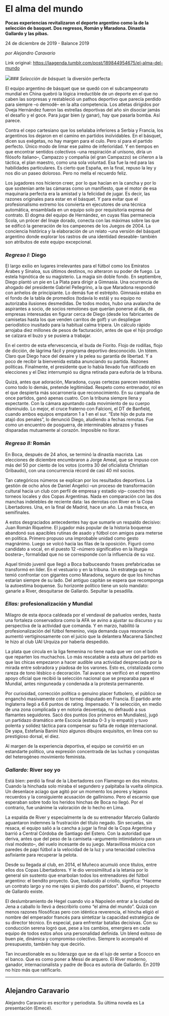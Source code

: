 # El alma del mundo

**Pocas experiencias revitalizaron el deporte argentino como la de la selección de basquet. Dos regresos, Román y Maradona. Dinastía Gallardo y las pibas.**

24 de diciembre de 2019 - Balance 2019

_por Alejandro Caravario_

Link original: https://laagenda.tumblr.com/post/189844954675/el-alma-del-mundo

![](https://64.media.tumblr.com/aea8bda613ac900a7dbdca79328e6f79/b29a83763b713fd2-be/s500x750/5a82bae9c953d13bcfdd5ec00f5c45c1b80cd915.jpg)### *Selección de básquet:* la diversión perfecta

El equipo argentino de básquet que se quedó con el subcampeonato mundial en China quebró la lógica irreductible de un deporte en el que no caben las sorpresas y restableció un pathos deportivo que parecía perdido para siempre –o demodé– en la alta competencia. Los atletas dirigidos por Oveja Hernández fueron las estrellas deportivas del año sin disociar jamás el desafío y el goce. Para jugar bien (y ganar), hay que pasarla bomba. Así parece. 

Contra el cepo cartesiano que los señalaba inferiores a Serbia y Francia, los argentinos los dejaron en el camino en partidos inolvidables. En el básquet, dicen sus exégetas, no hay margen para el culo. Pero sí para el partido perfecto. Único modo de limar ese palmo de inferioridad. Y en tiempos en que encontrar sentidos colectivos –una respiración al unísono, diría un filósofo italiano–, Campazzo y compañía (el gran Campazzo) se ciñeron a la táctica, el plan maestro, como una sola voluntad. Esa fue la red para las habilidades particulares. Es cierto que España, en la final, repuso la ley y nos dio un paseo doloroso. Pero no mella el recuerdo feliz. 

Los jugadores nos hicieron creer, por lo que hacían en la cancha y por lo que sostenían ante las cámaras como un manifiesto, que el motor de esa maquinaria perfecta era la amistad y la felicidad de jugar. Es decir, las razones originales para estar en el básquet. Y para evitar que el profesionalismo extremo los convierta en ejecutores de una técnica automática, ensamblada en un equipo solo por requisitoria expresa del contrato. El dogma del equipo de Hernández, en cuyas filas permanecía Scola, un prócer del linaje dorado, conecta con las máximas sobre las que se edificó la generación de los campeones de los Juegos de 2004. La conciencia histórica y la elaboración de un relato –una versión del básquet argentino donde explorar los rastros de una identidad deseable– también son atributos de este equipo excepcional. 

  


  


### *Regreso I:* Diego

El largo exilio en lugares irrelevantes para el fútbol como los Emiratos Árabes y Sinaloa, sus últimos destinos, no alteraron su poder de fuego. La estela hipnótica de su magisterio. La magia sin doble fondo. En septiembre, Diego plantó un pie en La Plata para dirigir a Gimnasia. Una ocurrencia de ahogado del presidente Gabriel Pellegrino, a la que Maradona respondió con anhelos de principiante. Lo demás fue el estrépito. Gimnasia estaba en el fondo de la tabla de promedios (todavía lo está) y su equipo no autorizaba ilusiones desmedidas. De todos modos, hubo una avalancha de aspirantes a socio, de socios remolones que querían ponerse al día, de empresas interesadas en figurar cerca de Diego (desde los fabricantes de camisetas hasta los que venden carritos de golf) y un despliegue periodístico inusitado para la habitual calma tripera. Un cálculo rápido arrojaba diez millones de pesos de facturación, antes de que el hijo prodigo se calzara el buzo y se pusiera a trabajar. 

En el centro de esta efervescencia, el buda de Fiorito. Flojo de rodillas, flojo de dicción, de lágrima fácil y programa deportivo desconocido. Un tótem. Claro que Diego hace del desaire y la pelea su garantía de libertad. Y a poco de recibir la bienvenida estaba anunciando su partida. Razones políticas. Finalmente, el presidente que lo había llevado fue ratificado en elecciones y el Diez interrumpió su digna retirada para euforia de la tribuna. 

Quizá, antes que adoración, Maradona, cuyas certezas parecen inestables como todo lo demás, pretende legitimidad. Respeto como entrenador, rol en el que despierta más socarronería que reconocimiento. En su campaña de once partidos, ganó apenas cuatro. Con la tribuna siempre llena y expectante. Con la cámara apuntando cada movimiento de su cuerpo disminuido. Lo mejor, el cruce fraterno con Falcioni, el DT de Banfield, cuando ambos equipos empataron 1 a 1 en el sur. “Este hijo de puta me atajó dos penales”, lo denunció Diego, aludiendo a fechas remotas. Fue como un encuentro de posguerra, de interminables abrazos y frases disparadas mutuamente al corazón. Imposible no llorar. 

  


### *Regreso II:* Román



En Boca, después de 24 años, se terminó la dinastía macrista. Las elecciones de diciembre encumbraron a Jorge Ameal, que se impuso con más del 50 por ciento de los votos (contra 30 del oficialista Christian Gribaudo), con una concurrencia récord de casi 40 mil socios. 

Tan categóricos números se explican por los resultados deportivos. La gestión de ocho años de Daniel Angelici –un proceso de transformación cultural hacia un club con perfil de empresa y estadio vip– cosechó tres torneos locales y dos Copas Argentinas. Nada en comparación con las dos manchas indelebles de reciente data: las derrotas con River en la Copa Libertadores. Una, en la final de Madrid, hace un año. La más fresca, en semifinales. 

A estos desgraciados antecedentes hay que sumarle un respaldo decisivo: Juan Román Riquelme. El jugador más popular de la historia boquense abandonó sus apacibles rutinas de asado y fútbol con amigos para meterse en política. Primero propuso una improbable unidad como gesto magnánimo. Luego se volcó hacia las filas de la oposición. Figuró como candidato a vocal, en el puesto 12 –número significativo en la liturgia bostera–, formalidad que no se corresponde con la influencia de su voz. 

Aquel tímido juvenil que llegó a Boca balbuceando frases prefabricadas se transformó en líder. En el vestuario y en la tribuna. Un estratega que no temió confrontar con gigantes como Maradona, seguro de que los hinchas estarían siempre de su lado. Del antiguo capitán se espera que recomponga la autoestima boquense. Su horizonte político tiene un solo mandato: ganarle a River, desquitarse de Gallardo. Sepultar la pesadilla.

  


### *Ellas:* profesionalización y Mundial



Milagro de esta época caldeada por el vendaval de pañuelos verdes, hasta una fortaleza conservadora como la AFA se avino a ajustar su discurso y su perspectiva de la actividad que comanda. Y en marzo, habilitó la profesionalización del fútbol femenino, vieja demanda cuya resonancia aumentó vertiginosamente con el juicio que la delantera Macarena Sánchez le hizo al club UAI Urquiza por haberla despedido. 

La plata que circula en la liga femenina no tiene nada que ver con el botín que reparten los muchachos. Lo más rescatable a esta altura del partido es que las chicas empezaron a hacer audible una actividad despreciada por la mirada entre sobradora y piadosa de los varones. Esto es, cristalizada como rareza de tono lésbico o decoración. Tal avance se verificó en el repentino apoyo oficial que recibió la selección nacional que se preparaba para el Mundial, antes ninguneada y condenada a la protesta permanente. 

Por curiosidad, corrección política o genuino placer futbolero, el público se enganchó masivamente con el torneo disputado en Francia. El partido ante Inglaterra llegó a 6.6 puntos de rating. Impensado. Y la selección, en medio de una zona complicada y en notoria desventaja, no defraudó a sus flamantes seguidores. Sacó dos puntos (los primeros en Mundiales), jugó un partidazo dramático ante Escocia (estaba 0-3 y lo empató) y tuvo polenta y solidez táctica para compensar su falta de rodaje internacional. De yapa, Estefanía Banini hizo algunos dibujos exquisitos, en línea con su prestigioso dorsal, el diez. 

Al margen de la experiencia deportiva, el equipo se convirtió en un estandarte político, una expresión concentrada de las luchas y conquistas del heterogéneo movimiento feminista.  

  


  


### *Gallardo:*  River soy yo



Está bien: perdió la final de la Libertadores con Flamengo en dos minutos. Cuando la hinchada solo miraba el segundero y palpitaba la vuelta olímpica. Un desenlace aciago que agitó por un momento los peores y lejanos recuerdos y la consiguiente acusación de gallinismo. Pero el escarnio que esperaban sobre todo los heridos hinchas de Boca no llegó. Por el contrario, fue unánime la valoración de lo hecho en Lima. 

La espalda de River y especialmente la de su entrenador Marcelo Gallardo aguantaron indemnes la frustración del título negado. Sin secuelas, sin resaca, el equipo salió a la cancha a jugar la final de la Copa Argentina y barrió a Central Córdoba de Santiago del Estero. Con la autoridad que deriva, antes que del peso de la camiseta –argumento intimidatorio para un rival modesto–, del vuelo incesante de su juego. Maravillosa música con paredes de papi fútbol a la velocidad de la luz y una tenacidad colectiva asfixiante para recuperar la pelota. 

Desde su llegada al club, en 2014, el Muñeco acumuló once títulos, entre ellos dos Copas Libertadores. Y le dio verosimilitud a la letanía por lo general sin sustento que enarbolan todos los entrenadores del fútbol argentino: el bendito proyecto. Que, traducido al criollo, significa: “Haceme un contrato largo y no me rajes si pierdo dos partidos”. Bueno, el proyecto de Gallardo existe.

El deslumbramiento de Hegel cuando vio a Napoleón entrar a la ciudad de Jena a caballo lo llevó a describirlo como “el alma del mundo”. Quizá con menos razones filosóficas pero con idéntica reverencia, el hincha eligió el nombre del emperador francés para sintetizar la capacidad estratégica de su director técnico. En especial, para enfrentar batallas decisivas. Con su conducción serena logró que, pese a los cambios, emergiera en cada equipo de todos estos años una personalidad definida. Un blend exitoso de buen pie, dinámica y compromiso colectivo. Siempre lo acompañó el presupuesto, también hay que decirlo. 

Tan incuestionable es su liderazgo que se da el lujo de sentar a Scocco en el banco. Que es como poner a Messi de arquero. El River moderno, ganador, internacionalista y padre de Boca es autoría de Gallardo. En 2019 no hizo más que ratificarlo.    



---

 Alejandro Caravario
--------------------

 Alejandro Caravario es escritor y periodista. Su última novela es La presentación (Emecé).

 

